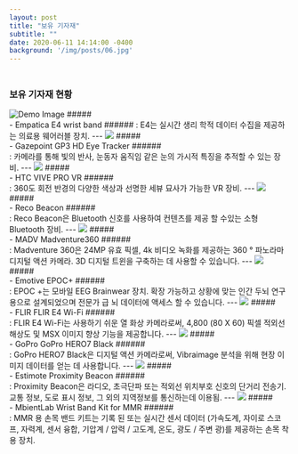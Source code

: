 ```yaml
---
layout: post
title: "보유 기자재"
subtitle: ""
date: 2020-06-11 14:14:00 -0400
background: '/img/posts/06.jpg'
---
```



### <br> 보유 기자재 현황
<img class="img-fluid" src="https://user-images.githubusercontent.com/62921854/85822944-1eb07380-b7b7-11ea-9b12-42f4771c8143.jpg" alt="Demo Image">
##### <br> - Empatica E4 wrist band
###### : E4는 실시간 생리 학적 데이터 수집을 제공하는 의료용 웨어러블 장치.
---
<img class="img-fluid" src="https://user-images.githubusercontent.com/62921854/85822954-240dbe00-b7b7-11ea-8505-21c91bc4b03d.jpg">
##### <br>- Gazepoint GP3 HD Eye Tracker
###### <br>: 카메라를 통해 빛의 반사, 눈동자 움직임 같은 눈의 가시적 특징을 추적할 수 있는 장비.
---
<img class="img-fluid" src="https://user-images.githubusercontent.com/62921854/85822961-27a14500-b7b7-11ea-9cda-44abff879cb7.jpg">
##### <br>- HTC VIVE PRO VR 
###### <br>: 360도 회전 반경의 다양한 색상과 선명한 세뷰 묘사가 가능한 VR 장비.
---
<img class="img-fluid" src="https://user-images.githubusercontent.com/62921854/85822965-2b34cc00-b7b7-11ea-882e-c249a089fdde.jpg">
##### <br>- Reco Beacon
###### <br>: Reco Beacon은 Bluetooth 신호를 사용하여 컨텐츠를 제공 할 수있는 소형 Bluetooth 장비.
---
<img class="img-fluid" src="https://user-images.githubusercontent.com/62921854/85822980-312aad00-b7b7-11ea-8354-0bcab33be02a.jpg">
##### <br>- MADV Madventure360
###### <br>: Madventure 360은 24MP 유효 픽셀, 4k 비디오 녹화를 제공하는 360 ° 파노라마 디지털 액션 카메라. 3D 디지털 트윈을 구축하는 데 사용할 수 있습니다.
---
<img class="img-fluid" src="https://user-images.githubusercontent.com/62921854/85822992-3556ca80-b7b7-11ea-8df2-648326d600f3.jpg">
##### <br>- Emotive EPOC+
###### <br>: EPOC +는 모바일 EEG Brainwear 장치. 확장 가능하고 상황에 맞는 인간 두뇌 연구용으로 설계되었으며 전문가 급 뇌 데이터에 액세스 할 수 있습니다.
---
<img class="img-fluid" src="https://user-images.githubusercontent.com/62921854/85822997-3851bb00-b7b7-11ea-9f96-ff8e3d9082ba.jpg">
##### <br>- FLIR  FLIR E4 Wi-Fi
###### <br>: FLIR E4 Wi-Fi는 사용하기 쉬운 열 화상 카메라로써, 4,800 (80 X 60) 픽셀 적외선 해상도 및 MSX 이미지 향상 기능을 제공합니다.
---
<img class="img-fluid" src="https://user-images.githubusercontent.com/62921854/85823004-3ab41500-b7b7-11ea-841c-4bc361f6ee61.jpg">
##### <br>- GoPro  GoPro HERO7 Black
###### <br>: GoPro HERO7 Black은 디지털 액션 카메라로써, Vibraimage 분석을 위해 현장 이미지 데이터를 얻는 데 사용합니다.
---
<img class="img-fluid" src="https://user-images.githubusercontent.com/62921854/85823009-3e479c00-b7b7-11ea-989d-a984a97bee19.jpg">
##### <br>- Estimote  Proximity Beacon
###### <br>: Proximity Beacon은 라디오, 초극단파 또는 적외선 위치부호 신호의 단거리 전송기. 교통 정보, 도로 표시 정보, 그 외의 지역정보를 통신하는데 이용됨.
---
<img class="img-fluid" src="https://user-images.githubusercontent.com/62921854/85823013-40115f80-b7b7-11ea-81e4-eb9b0fe98e53.jpg">
##### <br>- MbientLab  Wrist Band Kit for MMR
###### <br>: MMR 용 손목 밴드 키트는 기록 된 또는 실시간 센서 데이터 (가속도계, 자이로 스코프, 자력계, 센서 융합, 기압계 / 압력 / 고도계, 온도, 광도 / 주변 광)를 제공하는 손목 착용 장치.
